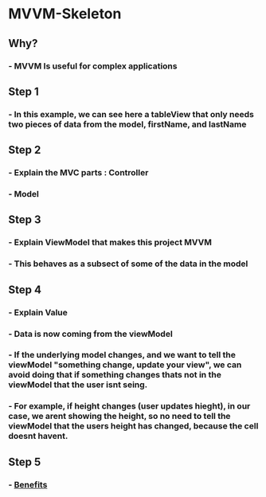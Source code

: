 # MVVM-Skeleton

## Why?
  ### - MVVM Is useful for complex applications

## Step 1
  ### - In this example, we can see here a tableView that only needs two pieces of data from the model, firstName, and lastName

## Step 2 
  ### - Explain the MVC parts : Controller
  ### - Model
  
## Step 3 
  ### - Explain ViewModel that makes this project MVVM
  ### - This behaves as a subsect of some of the data in the model

## Step 4 
  ### - Explain Value
  ### - Data is now coming from the viewModel
  ### - If the underlying model changes, and we want to tell the viewModel "something change, update your view", we can avoid doing that if something changes thats not in the viewModel that the user isnt seing.
  ### - For example, if height changes (user updates hieght), in our case, we arent showing the height, so no need to tell the viewModel that the users height has changed, because the cell doesnt havent. 
  
## Step 5 
  ### - [Benefits](https://www.sagitec.com/blog/the-5ws-of-mvvm)
